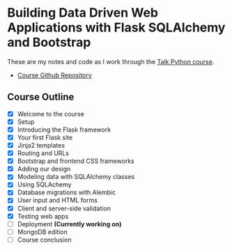 # Building Data Driven Web Applications with Flask SQLAlchemy and Bootstrap

These are my notes and code as I work through the [Talk Python course].

- [Course Github Repository]

## Course Outline

- [x] Welcome to the course
- [x] Setup
- [x] Introducing the Flask framework
- [x] Your first Flask site
- [x] Jinja2 templates
- [x] Routing and URLs
- [x] Bootstrap and frontend CSS frameworks
- [x] Adding our design
- [x] Modeling data with SQLAlchemy classes
- [x] Using SQLAchemy
- [x] Database migrations with Alembic
- [x] User input and HTML forms
- [x] Client and server-side validation 
- [x] Testing web apps
- [ ] Deployment **(Currently working on)**
- [ ] MongoDB edition
- [ ] Course conclusion

[//]: # (References)

[Talk Python course]: https://training.talkpython.fm/courses/details/building-data-driven-web-applications-in-python-with-flask-sqlalchemy-and-bootstrap
[Course Github Repository]: https://github.com/talkpython/data-driven-web-apps-with-flask
